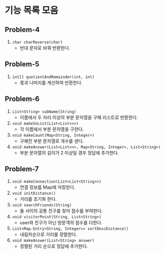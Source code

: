 # 기능 목록 모음


## Problem-4

1. `char charReverse(char)`
   - 반대 문자로 바꿔 반환한다.


## Problem-5

1. `int[] quotientAndRemainder(int, int)`
   - 몫과 나머지를 계산하여 반환한다.


## Problem-6

1. `List<String> subName(String)`
   - 이름에서 두 자리 이상의 부분 문자열을 구해 리스트로 반환한다.
2. `void makeSnList(List<List<>>)`
   - 각 이름에서 부분 문자열을 구한다.
3. `void makeCount(Map<String, Integer>)`
   - 구해진 부분 문자열로 개수를 센다.
4. `void makeAnswer(List<List<>>, Map<String, Integer>, List<String>)`
   - 부분 문자열의 길이가 2 이상일 경우 정답에 추가한다.


## Problem-7

1. `void makeConnection(List<List<String>>)`
   - 연결 정보를 Map에 저장한다.
2. `void initDistance()`
   - 거리를 초기화 한다.
3. `void searchFriends(String)`
   - 둘 사이의 공통 친구를 찾아 점수를 부여한다.
4. `void visitorPoint(String, List<String>)`
   - user와 친구가 아닌 방문객의 점수를 더한다.
5. `List<Map.Entry<String, Integer>> sortDescDistance()`
   - 내림차순으로 거리를 정렬한다.
6. `void makeAnswer(List<String> answer)`
   - 정렬된 거리 순으로 정답에 추가한다.
